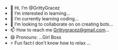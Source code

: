 - 👋 Hi, I’m @GrittyGracez
- 👀 I’m interested in learning...
- 🌱 I’m currently learning coding...
- 💞️ I’m looking to collaborate on on creating bots...
- 📫 How to reach me Grittygracez@gmail.com...
- 😄 Pronouns: ...Girl Boss
- ⚡ Fun fact:I don't know how to relax ...

<!---
GrittyGracez/GrittyGracez is a ✨ special ✨ repository because its `README.md` (this file) appears on your GitHub profile.
You can click the Preview link to take a look at your changes.
--->
